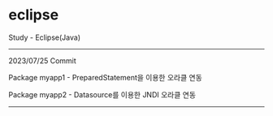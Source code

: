 # eclipse
Study - Eclipse(Java)

----------------------------------------------------------------------------------------------------------------------------------------------------

2023/07/25 Commit

Package myapp1 - PreparedStatement을 이용한 오라클 연동

Package myapp2 - Datasource를 이용한 JNDI 오라클 연동

----------------------------------------------------------------------------------------------------------------------------------------------------
